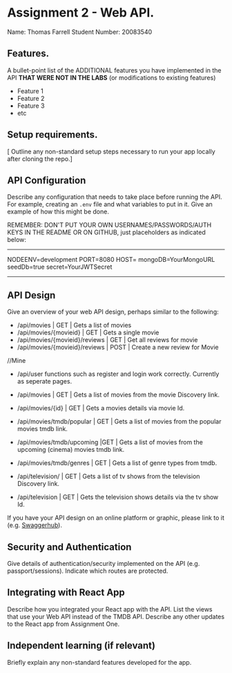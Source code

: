 # Assignment 2 - Web API.

Name: Thomas Farrell
Student Number: 20083540

## Features.

A bullet-point list of the ADDITIONAL features you have implemented in the API **THAT WERE NOT IN THE LABS** (or modifications to existing features)
 
 + Feature 1 
 + Feature 2 
 + Feature 3 
 + etc

## Setup requirements.

[ Outline any non-standard setup steps necessary to run your app locally after cloning the repo.]

## API Configuration

Describe any configuration that needs to take place before running the API. For example, creating an `.env` file and what variables to put in it. Give an example of how this might be done.

REMEMBER: DON'T PUT YOUR OWN USERNAMES/PASSWORDS/AUTH KEYS IN THE README OR ON GITHUB, just placeholders as indicated below:

______________________
NODEENV=development
PORT=8080
HOST=
mongoDB=YourMongoURL
seedDb=true
secret=YourJWTSecret
______________________

## API Design
Give an overview of your web API design, perhaps similar to the following: 


- /api/movies | GET | Gets a list of movies 
- /api/movies/{movieid} | GET | Gets a single movie 
- /api/movies/{movieid}/reviews | GET | Get all reviews for movie 
- /api/movies/{movieid}/reviews | POST | Create a new review for Movie 

//Mine
- /api/user functions such as register and login work correctly. Currently as seperate pages.

- /api/movies | GET | Gets a list of movies from the movie Discovery link.
- /api/movies/{id} | GET | Gets a movies details via movie Id.
- /api/movies/tmdb/popular | GET | Gets a list of movies from the popular movies tmdb link.
- /api/movies/tmdb/upcoming |GET | Gets a list of movies from the upcoming (cinema) movies tmdb link.
- /api/movies/tmdb/genres | GET | Gets a list of genre types from tmdb.

- /api/television/ | GET | Gets a list of tv shows from the television Discovery link.
- /api/television | GET | Gets the television shows details via the tv show Id.

If you have your API design on an online platform or graphic, please link to it (e.g. [Swaggerhub](https://app.swaggerhub.com/)).

## Security and Authentication

Give details of authentication/security implemented on the API (e.g. passport/sessions). Indicate which routes are protected.

## Integrating with React App

Describe how you integrated your React app with the API. List the views that use your Web API instead of the TMDB API. Describe any other updates to the React app from Assignment One.

## Independent learning (if relevant)

Briefly explain any non-standard features developed for the app.   